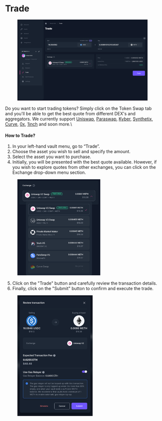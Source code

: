 # Trade

<figure><img src="../../../.gitbook/assets/trade (2).png" alt=""><figcaption></figcaption></figure>

Do you want to start trading tokens? Simply click on the Token Swap tab and you'll be able to get the best quote from different DEX's and aggregators. We currently support [Uniswap](https://uniswap.org), [Paraswap](https://paraswap.io/#/?network=ethereum), [Kyber](https://kyber.network), [Synthetix](https://synthetix.io/), [Curve](https://curve.fi/), [0x](https://0x.org/), [1inch](https://1inch.io/) and soon more.\


#### How to Trade?

1. In your left-hand vault menu, go to “Trade”.
2. Choose the asset you wish to sell and specify the amount.
3. Select the asset you want to purchase.
4. Initially, you will be presented with the best quote available. However, if you wish to explore quotes from other exchanges, you can click on the Exchange drop-down menu section.

<div align="left">

<figure><img src="../../../.gitbook/assets/dex_dropdown.png" alt="" width="270"><figcaption></figcaption></figure>

</div>

5. Click on the "Trade" button and carefully review the transaction details.
6. Finally, click on the "Submit" button to confirm and execute the trade.

<div align="left">

<figure><img src="../../../.gitbook/assets/tx_review.png" alt="" width="245"><figcaption></figcaption></figure>

</div>
